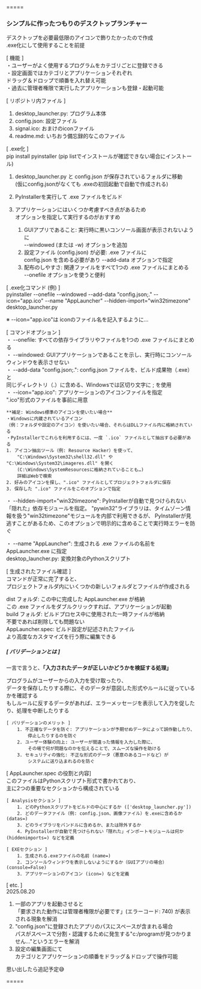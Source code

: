 =====

### シンプルに作ったつもりのデスクトップランチャー  


デスクトップを必要最低限のアイコンで飾りたかったので作成  
.exe化にして使用することを前提  


[ 機能 ]  
・ユーザーがよく使用するプログラムをカテゴリごとに登録できる  
・設定画面ではカテゴリとアプリケーションそれぞれ  
    ドラッグ＆ドロップで順番を入れ替え可能  
・過去に管理者権限で実行したアプリケーションも登録・起動可能  


[ リポジトリ内ファイル ]  
1. desktop_launcher.py: プログラム本体  
2. config.json: 設定ファイル  
3. signal.ico: おまけのiconファイル  
4. readme.md: いちおう備忘録的なこのファイル  


[ .exe化 ]  
pip install pyinstaller (pip listでインストールが確認できない場合にインストール)  

1. desktop_launcher.py と config.json が保存されているフォルダに移動  
    (仮にconfig.jsonがなくても .exeの初回起動で自動で作成される)  
2. PyInstallerを実行して .exe ファイルをビルド  
3. アプリケーションにはいくつか考慮すべき点があるため  
    オプションを指定して実行するのがおすすめ  

    1. GUIアプリであること: 実行時に黒いコンソール画面が表示されないように   
        --windowed (または -w) オプションを追加  
    2. 設定ファイル (config.json) が必要: .exe ファイルに   
        config.json を含める必要があり --add-data オプションで指定  
    3. 配布のしやすさ: 関連ファイルをすべて1つの .exe ファイルにまとめる   
        --onefile オプションを使うと便利  


[ .exe化コマンド (例) ]  
pyinstaller --onefile --windowed --add-data "config.json;." --icon="app.ico" --name "AppLauncher" --hidden-import="win32timezone" desktop_launcher.py  

※ --icon="app.ico"は iconのファイル名を記入するように…  


[ コマンドオプション ]  
・ --onefile: すべての依存ライブラリやファイルを1つの .exe ファイルにまとめる  
・ --windowed: GUIアプリケーションであることを示し、実行時にコンソールウィンドウを表示させない  
・ --add-data "config.json;.": config.json ファイルを、ビルド成果物（.exe）と  
    同じディレクトリ（.）に含める、Windowsでは区切り文字に ; を使用  
・ --icon="app.ico": アプリケーションのアイコンファイルを指定  
    ".ico"形式のファイルを事前に用意  

    **補足: Windows標準のアイコンを使いたい場合**  
    ・Windowsに内蔵されているアイコン
    （例：フォルダや設定のアイコン）を使いたい場合、それらはDLLファイル内に格納されている  
    ・PyInstallerでこれらを利用するには、一度 `.ico` ファイルとして抽出する必要がある  
    1. アイコン抽出ツール（例: Resource Hacker）を使って、  
        "C:\Windows\System32\shell32.dll" や "C:\Windows\System32\imageres.dll" を開く  
        (C:\Windows\SystemResourcesに格納されていることも…)  
        詳細はWebで検索  
    2. 好みのアイコンを探し、".ico" ファイルとしてプロジェクトフォルダに保存  
    3. 保存した ".ico" ファイルをこのオプションで指定  
・ --hidden-import="win32timezone": PyInstallerが自動で見つけられない「隠れた」依存モジュールを指定。
    "pywin32"ライブラリは、タイムゾーン情報を扱う"win32timezone"モジュールを内部で利用できるが、
    PyInstallerが見逃すことがあるため、このオプションで明示的に含めることで実行時エラーを防ぐ

・ --name "AppLauncher": 生成される .exe ファイルの名前を AppLauncher.exe に指定  
    desktop_launcher.py: 変換対象のPythonスクリプト  

[ 生成されたファイル確認 ]  
コマンドが正常に完了すると、  
プロジェクトフォルダ内にいくつかの新しいフォルダとファイルが作成される  

dist フォルダ: この中に完成した AppLauncher.exe が格納  
    この .exe ファイルをダブルクリックすれば、アプリケーションが起動  
build フォルダ: ビルドプロセス中に使用された一時ファイルが格納  
    不要であれば削除しても問題ない  
AppLauncher.spec: ビルド設定が記述されたファイル  
    より高度なカスタマイズを行う際に編集できる  

##### [ バリデーションとは ]  
一言で言うと、**「入力されたデータが正しいかどうかを検証する処理」**  

プログラムがユーザーからの入力を受け取ったり、  
データを保存したりする際に、そのデータが意図した形式やルールに従っているかを確認する  
もしルールに反するデータがあれば、エラーメッセージを表示して入力を促したり、処理を中断したりする  

    [ バリデーションのメリット ]  
        1. 不正確なデータを防ぐ: アプリケーションが予期せぬデータによって誤作動したり、  
            停止したりするのを防ぐ  
        2. ユーザー体験の向上: ユーザーが間違った情報を入力した際に、  
            その場で何が問題なのかを伝えることで、スムーズな操作を助ける  
        3. セキュリティの強化: 不正な形式のデータ（悪意のあるコードなど）が  
            システムに送り込まれるのを防ぐ  

[ AppLauncher.spec の役割と内容]  
このファイルはPythonスクリプト形式で書かれており、  
主に2つの重要なセクションから構成されている  

    [ Analysisセクション ]  
        1. どのPythonスクリプトをビルドの中心にするか (['desktop_launcher.py'])  
        2. どのデータファイル（例: config.json、画像ファイル）を.exeに含めるか (datas=)  
        3. どのライブラリをバンドルに含めるか、または除外するか  
        4. PyInstallerが自動で見つけられない「隠れた」インポートモジュールは何か (hiddenimports=) などを定義  

    [ EXEセクション ]  
        1. 生成される.exeファイルの名前 (name=)  
        2. コンソールウィンドウを表示しないようにするか（GUIアプリの場合） (console=False)  
        3. アプリケーションのアイコン (icon=) などを定義  
 
[ etc. ]  
2025.08.20  
1. 一部のアプリを起動させると  
    「要求された動作には管理者権限が必要です」(エラーコード: 740) が表示される現象を解消  
2. "config.json"に登録されたアプリのパスにスペースが含まれる場合  
    パスがスペースで分割・認識するために発生する"c:/programが見つかりません…"というエラーを解消  
3. 設定の編集画面にて  
    カテゴリとアプリケーションの順番をドラッグ＆ドロップで操作可能  


思い出したら追記予定😅  

=====
